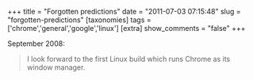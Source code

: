 +++
title = "Forgotten predictions"
date = "2011-07-03 07:15:48"
slug = "forgotten-predictions"
[taxonomies]
tags = ['chrome','general','google','linux']
[extra]
show_comments = "false"
+++

September 2008:

> I look forward to the first Linux build which runs Chrome as its window manager.
